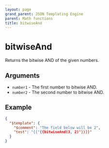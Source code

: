 ```yaml
---
layout: page
grand_parent: JSON Templating Engine
parent: Math functions
title: bitwiseAnd
---
```


# bitwiseAnd

Returns the bitwise AND of the given numbers.
## Arguments

- `number1` - The first number to bitwise AND.
- `number2` - The second number to bitwise AND.

## Example

```json
{
  "$template": {
    "$comment": "The field below will be 2",
    "test": "{{"{{bitwiseAnd(3, 2)"}}}}"
  }
}
```
